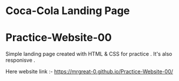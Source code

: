 # Coca-Cola Landing Page

# Practice-Website-00
Simple landing page created with HTML & CSS for practice .
It's also responisve .

Here website link :- https://mrgreat-0.github.io/Practice-Website-00/
